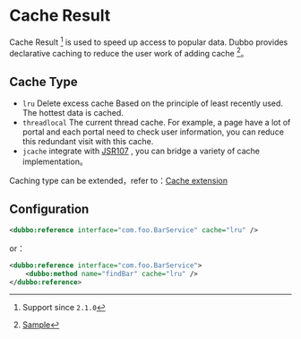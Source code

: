 # Cache Result

Cache Result [^1] is used to speed up access to popular data. Dubbo provides declarative caching to reduce the user work of adding cache [^2]。

## Cache Type

* `lru` Delete excess cache Based on the principle of least recently used.  The hottest data is cached.
* `threadlocal` The current thread cache. For example, a page have a lot of portal and each portal need to check user information,  you can reduce this redundant visit with this cache.
* `jcache` integrate with [JSR107](http://jcp.org/en/jsr/detail?id=107%27) , you can bridge a variety of cache implementation。

Caching type can be extended，refer to：[Cache extension](http://dubbo.apache.org/en-us/docs/dev/impls/cache.html)

## Configuration

```xml
<dubbo:reference interface="com.foo.BarService" cache="lru" />
```

or：

```xml
<dubbo:reference interface="com.foo.BarService">
    <dubbo:method name="findBar" cache="lru" />
</dubbo:reference>
```

[^1]: Support since `2.1.0` 
[^2]: [Sample](https://github.com/apache/incubator-dubbo-samples/tree/master/dubbo-samples-cache)